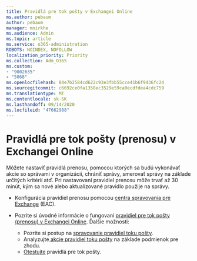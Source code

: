 ```yaml
---
title: Pravidlá pre tok pošty v Exchangei Online
ms.author: pebaum
author: pebaum
manager: mnirkhe
ms.audience: Admin
ms.topic: article
ms.service: o365-administration
ROBOTS: NOINDEX, NOFOLLOW
localization_priority: Priority
ms.collection: Adm_O365
ms.custom:
- "9002635"
- "5068"
ms.openlocfilehash: 84e7b2584cd622c93e3fbb55cce41b6f9436fc24
ms.sourcegitcommit: c6692ce0fa1358ec3529e59ca0ecdfdea4cdc759
ms.translationtype: MT
ms.contentlocale: sk-SK
ms.lasthandoff: 09/14/2020
ms.locfileid: "47662988"
---
```

# <a name="mail-flow-transport-rules-in-exchange-online"></a>Pravidlá pre tok pošty (prenosu) v Exchangei Online

Môžete nastaviť pravidlá prenosu, pomocou ktorých sa budú vykonávať akcie so správami v organizácii, chrániť správy, smerovať správy na základe určitých kritérií atď. Pri nastavovaní pravidiel prenosu môže trvať až 30 minút, kým sa nové alebo aktualizované pravidlo použije na správy.

- Konfigurácia pravidiel prenosu pomocou [centra spravovania pre Exchange](https://go.microsoft.com/fwlink/p/?linkid=834822) (EAC).

- Pozrite si úvodné informácie o fungovaní [pravidiel pre tok pošty (prenosu) v Exchangei Online](https://docs.microsoft.com/exchange/security-and-compliance/mail-flow-rules/mail-flow-rules). Ďalšie možnosti:

    - Pozrite si postup na [spravovanie pravidiel toku pošty](https://docs.microsoft.com/exchange/security-and-compliance/mail-flow-rules/manage-mail-flow-rules).
    - Analyzujte[ akcie pravidiel toku pošty](https://docs.microsoft.com/exchange/security-and-compliance/mail-flow-rules/mail-flow-rule-actions) na základe podmienok pre zhodu.
    - [Otestujte](https://docs.microsoft.com/exchange/security-and-compliance/mail-flow-rules/test-mail-flow-rules) pravidlá pre tok pošty.
